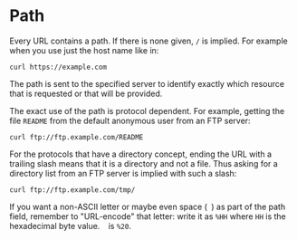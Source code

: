 # Path

Every URL contains a path. If there is none given, `/` is implied. For example
when you use just the host name like in:

    curl https://example.com

The path is sent to the specified server to identify exactly which resource
that is requested or that will be provided.

The exact use of the path is protocol dependent. For example, getting the file
`README` from the default anonymous user from an FTP server:

    curl ftp://ftp.example.com/README

For the protocols that have a directory concept, ending the URL with a
trailing slash means that it is a directory and not a file. Thus asking for a
directory list from an FTP server is implied with such a slash:

    curl ftp://ftp.example.com/tmp/

If you want a non-ASCII letter or maybe even space (` `) as part of the path
field, remember to "URL-encode" that letter: write it as `%HH` where `HH` is
the hexadecimal byte value. ` ` is `%20`.
